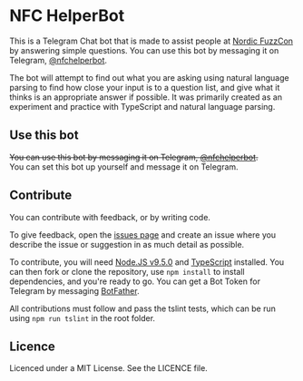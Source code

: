 # NFC HelperBot

This is a Telegram Chat bot that is made to assist people at [Nordic FuzzCon](https://nordicfuzzcon.org/) by answering simple questions. You can use this bot by messaging it on Telegram, [@nfchelperbot](https://t.me/nfchelperbot).

The bot will attempt to find out what you are asking using natural language parsing to find how close your input is to a question list, and give what it thinks is an appropriate answer if possible. It was primarily created as an experiment and practice with TypeScript and natural language parsing.

## Use this bot

~~You can use this bot by messaging it on Telegram, [@nfchelperbot](https://t.me/nfchelperbot).~~  
You can set this bot up yourself and message it on Telegram.

## Contribute

You can contribute with feedback, or by writing code.

To give feedback, open the [issues page](https://github.com/HumaneWolf/nfc-helperbot/issues) and create an issue where you describe the issue or suggestion in as much detail as possible.

To contribute, you will need [Node.JS v9.5.0](https://nodejs.org/en/) and [TypeScript](https://www.typescriptlang.org/) installed. You can then fork or clone the repository, use `npm install` to install dependencies, and you're ready to go. You can get a Bot Token for Telegram by messaging [BotFather](https://telegram.me/BotFather).

All contributions must follow and pass the tslint tests, which can be run using `npm run tslint` in the root folder.

## Licence

Licenced under a MIT License. See the LICENCE file.
